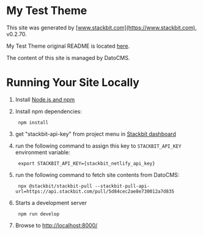 # My Test Theme

This site was generated by [www.stackbit.com](https://www.stackbit.com), v0.2.70.

My Test Theme original README is located [here](./README.theme.md).

The content of this site is managed by DatoCMS.

# Running Your Site Locally

1. Install [Node.js and npm](https://nodejs.org/en/)

1. Install npm dependencies:

        npm install

1. get "stackbit-api-key" from project menu in [Stackbit dashboard](https://app.stackbit.com/dashboard)

1. run the following command to assign this key to `STACKBIT_API_KEY` environment variable:

        export STACKBIT_API_KEY={stackbit_netlify_api_key}

1. run the following command to fetch site contents from DatoCMS:

        npx @stackbit/stackbit-pull --stackbit-pull-api-url=https://api.stackbit.com/pull/5d84cec2ae8e730012a7d835

1. Starts a development server

        npm run develop

1. Browse to [http://localhost:8000/](http://localhost:8000/)
